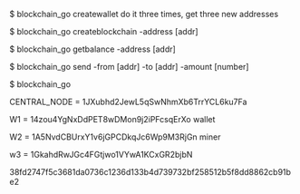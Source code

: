 $ blockchain_go createwallet 
do it three times, get three new addresses

$ blockchain_go createblockchain -address [addr]

$ blockchain_go getbalance -address [addr]

$ blockchain_go send -from [addr] -to [addr] -amount [number]

$ blockchain_go 





CENTRAL_NODE = 1JXubhd2JewL5qSwNhmXb6TrrYCL6ku7Fa

W1 = 14zou4YgNxDdPET8wDMon9j2iPFcsqErXo  wallet

W2 = 1A5NvdCBUrxY1v6jGPCDkqJc6Wp9M3RjGn  miner

w3 = 1GkahdRwJGc4FGtjwo1VYwA1KCxGR2bjbN

38fd2747f5c3681da0736c1236d133b4d739732bf258512b5f8dd8862cb91be2
